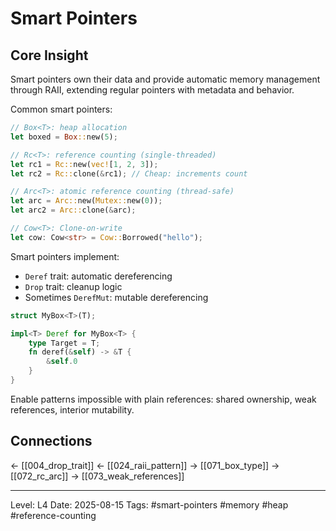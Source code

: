 # Smart Pointers

## Core Insight
Smart pointers own their data and provide automatic memory management through RAII, extending regular pointers with metadata and behavior.

Common smart pointers:

```rust
// Box<T>: heap allocation
let boxed = Box::new(5);

// Rc<T>: reference counting (single-threaded)
let rc1 = Rc::new(vec![1, 2, 3]);
let rc2 = Rc::clone(&rc1); // Cheap: increments count

// Arc<T>: atomic reference counting (thread-safe)
let arc = Arc::new(Mutex::new(0));
let arc2 = Arc::clone(&arc);

// Cow<T>: Clone-on-write
let cow: Cow<str> = Cow::Borrowed("hello");
```

Smart pointers implement:
- `Deref` trait: automatic dereferencing
- `Drop` trait: cleanup logic
- Sometimes `DerefMut`: mutable dereferencing

```rust
struct MyBox<T>(T);

impl<T> Deref for MyBox<T> {
    type Target = T;
    fn deref(&self) -> &T {
        &self.0
    }
}
```

Enable patterns impossible with plain references: shared ownership, weak references, interior mutability.

## Connections
← [[004_drop_trait]]
← [[024_raii_pattern]]
→ [[071_box_type]]
→ [[072_rc_arc]]
→ [[073_weak_references]]

---
Level: L4
Date: 2025-08-15
Tags: #smart-pointers #memory #heap #reference-counting